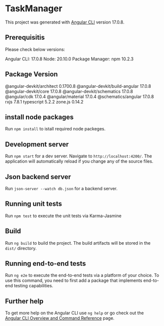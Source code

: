
# TaskManager

This project was generated with [Angular CLI](https://github.com/angular/angular-cli) version 17.0.8.

## Prerequisitis

Please check below versions:

Angular CLI: 17.0.8
Node: 20.10.0
Package Manager: npm 10.2.3

Package                         Version
---------------------------------------------------------
@angular-devkit/architect       0.1700.8
@angular-devkit/build-angular   17.0.8
@angular-devkit/core            17.0.8
@angular-devkit/schematics      17.0.8
@angular/cdk                    17.0.4
@angular/material               17.0.4
@schematics/angular             17.0.8
rxjs                            7.8.1
typescript                      5.2.2
zone.js                         0.14.2

## install node packages

Run `npm install` to istall required node packeges.

## Development server

Run `npm start` for a dev server. Navigate to `http://localhost:4200/`. The application will automatically reload if you change any of the source files.

## Json backend server

Run `json-server --watch db.json` for a backend server.


## Running unit tests

Run `npm test` to execute the unit tests via Karma-Jasmine


## Build

Run `ng build` to build the project. The build artifacts will be stored in the `dist/` directory.

## Running end-to-end tests

Run `ng e2e` to execute the end-to-end tests via a platform of your choice. To use this command, you need to first add a package that implements end-to-end testing capabilities.

## Further help

To get more help on the Angular CLI use `ng help` or go check out the [Angular CLI Overview and Command Reference](https://angular.io/cli) page.
